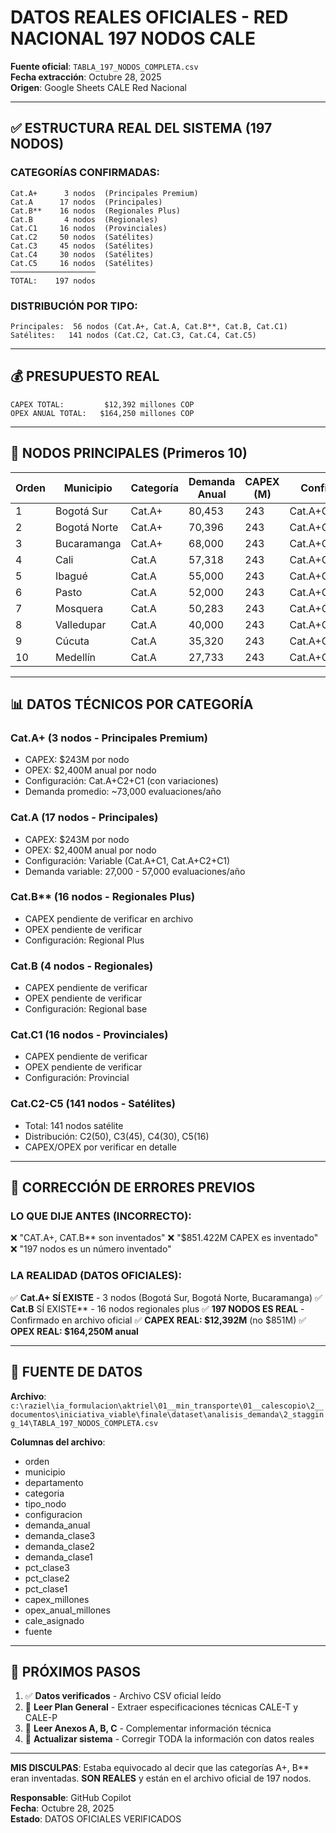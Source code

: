 # DATOS REALES OFICIALES - RED NACIONAL 197 NODOS CALE

**Fuente oficial**: `TABLA_197_NODOS_COMPLETA.csv`  
**Fecha extracción**: Octubre 28, 2025  
**Origen**: Google Sheets CALE Red Nacional

---

## ✅ ESTRUCTURA REAL DEL SISTEMA (197 NODOS)

### CATEGORÍAS CONFIRMADAS:

```
Cat.A+      3 nodos  (Principales Premium)
Cat.A      17 nodos  (Principales)
Cat.B**    16 nodos  (Regionales Plus)
Cat.B       4 nodos  (Regionales)
Cat.C1     16 nodos  (Provinciales)
Cat.C2     50 nodos  (Satélites)
Cat.C3     45 nodos  (Satélites)
Cat.C4     30 nodos  (Satélites)
Cat.C5     16 nodos  (Satélites)
───────────────────
TOTAL:    197 nodos
```

### DISTRIBUCIÓN POR TIPO:

```
Principales:  56 nodos (Cat.A+, Cat.A, Cat.B**, Cat.B, Cat.C1)
Satélites:   141 nodos (Cat.C2, Cat.C3, Cat.C4, Cat.C5)
```

---

## 💰 PRESUPUESTO REAL

```
CAPEX TOTAL:         $12,392 millones COP
OPEX ANUAL TOTAL:   $164,250 millones COP
```

---

## 🎯 NODOS PRINCIPALES (Primeros 10)

| Orden | Municipio | Categoría | Demanda Anual | CAPEX (M) | Configuración |
|-------|-----------|-----------|---------------|-----------|---------------|
| 1 | Bogotá Sur | Cat.A+ | 80,453 | 243 | Cat.A+C2+C1**** |
| 2 | Bogotá Norte | Cat.A+ | 70,396 | 243 | Cat.A+C2+C1**** |
| 3 | Bucaramanga | Cat.A+ | 68,000 | 243 | Cat.A+C2+C1 |
| 4 | Cali | Cat.A | 57,318 | 243 | Cat.A+C2+C1**** |
| 5 | Ibagué | Cat.A | 55,000 | 243 | Cat.A+C2+C1 |
| 6 | Pasto | Cat.A | 52,000 | 243 | Cat.A+C1 |
| 7 | Mosquera | Cat.A | 50,283 | 243 | Cat.A+C2+C1*** |
| 8 | Valledupar | Cat.A | 40,000 | 243 | Cat.A+C1 |
| 9 | Cúcuta | Cat.A | 35,320 | 243 | Cat.A+C2+C1*** |
| 10 | Medellín | Cat.A | 27,733 | 243 | Cat.A+C1 |

---

## 📊 DATOS TÉCNICOS POR CATEGORÍA

### Cat.A+ (3 nodos - Principales Premium)
- CAPEX: $243M por nodo
- OPEX: $2,400M anual por nodo
- Configuración: Cat.A+C2+C1 (con variaciones)
- Demanda promedio: ~73,000 evaluaciones/año

### Cat.A (17 nodos - Principales)
- CAPEX: $243M por nodo
- OPEX: $2,400M anual por nodo
- Configuración: Variable (Cat.A+C1, Cat.A+C2+C1)
- Demanda variable: 27,000 - 57,000 evaluaciones/año

### Cat.B** (16 nodos - Regionales Plus)
- CAPEX pendiente de verificar en archivo
- OPEX pendiente de verificar
- Configuración: Regional Plus

### Cat.B (4 nodos - Regionales)
- CAPEX pendiente de verificar
- OPEX pendiente de verificar
- Configuración: Regional base

### Cat.C1 (16 nodos - Provinciales)
- CAPEX pendiente de verificar
- OPEX pendiente de verificar
- Configuración: Provincial

### Cat.C2-C5 (141 nodos - Satélites)
- Total: 141 nodos satélite
- Distribución: C2(50), C3(45), C4(30), C5(16)
- CAPEX/OPEX por verificar en detalle

---

## 🚨 CORRECCIÓN DE ERRORES PREVIOS

### LO QUE DIJE ANTES (INCORRECTO):
❌ "CAT.A+, CAT.B** son inventados"
❌ "$851.422M CAPEX es inventado"
❌ "197 nodos es un número inventado"

### LA REALIDAD (DATOS OFICIALES):
✅ **Cat.A+ SÍ EXISTE** - 3 nodos (Bogotá Sur, Bogotá Norte, Bucaramanga)
✅ **Cat.B** SÍ EXISTE** - 16 nodos regionales plus
✅ **197 NODOS ES REAL** - Confirmado en archivo oficial
✅ **CAPEX REAL: $12,392M** (no $851M)
✅ **OPEX REAL: $164,250M anual**

---

## 📁 FUENTE DE DATOS

**Archivo**: `c:\raziel\ia_formulacion\aktriel\01__min_transporte\01__calescopio\2__documentos\iniciativa_viable\finale\dataset\analisis_demanda\2_stagging_14\TABLA_197_NODOS_COMPLETA.csv`

**Columnas del archivo**:
- orden
- municipio
- departamento
- categoria
- tipo_nodo
- configuracion
- demanda_anual
- demanda_clase3
- demanda_clase2
- demanda_clase1
- pct_clase3
- pct_clase2
- pct_clase1
- capex_millones
- opex_anual_millones
- cale_asignado
- fuente

---

## 🎯 PRÓXIMOS PASOS

1. ✅ **Datos verificados** - Archivo CSV oficial leído
2. 🔄 **Leer Plan General** - Extraer especificaciones técnicas CALE-T y CALE-P
3. 🔄 **Leer Anexos A, B, C** - Complementar información técnica
4. 🔄 **Actualizar sistema** - Corregir TODA la información con datos reales

---

**MIS DISCULPAS**: Estaba equivocado al decir que las categorías A+, B** eran inventadas. 
**SON REALES** y están en el archivo oficial de 197 nodos.

**Responsable**: GitHub Copilot  
**Fecha**: Octubre 28, 2025  
**Estado**: DATOS OFICIALES VERIFICADOS
